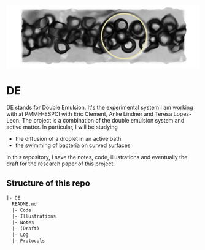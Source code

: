 ![cover](Illustrations/project-cover/v0.png)
# DE

DE stands for Double Emulsion.
It's the experimental system I am working with at PMMH-ESPCI with Eric Clement, Anke Lindner and Teresa Lopez-Leon.
The project is a combination of the double emulsion system and active matter.
In particular, I will be studying
- the diffusion of a droplet in an active bath
- the swimming of bacteria on curved surfaces

In this repository, I save the notes, code, illustrations and eventually the draft for the research paper of this project.

## Structure of this repo
```
|- DE
  README.md
  |- Code
  |- Illustrations
  |- Notes
  |- (Draft)
  |- Log
  |- Protocols
```
